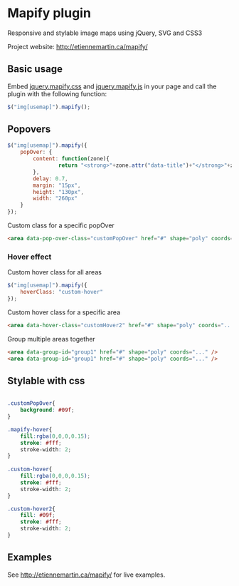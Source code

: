 # Mapify plugin

Responsive and stylable image maps using jQuery, SVG and CSS3

Project website: http://etiennemartin.ca/mapify/
 
## Basic usage

Embed [jquery.mapify.css](https://github.com/etienne-martin/mapify/blob/master/build/jquery.mapify.css) and [jquery.mapify.js](https://github.com/etienne-martin/mapify/blob/master/build/jquery.mapify.js) in your page and call the plugin with the following function:

```javascript
$("img[usemap]").mapify();
```

## Popovers

```javascript
$("img[usemap]").mapify({
	popOver: {
  		content: function(zone){ 
  				return "<strong>"+zone.attr("data-title")+"</strong>"+zone.attr("data-nbmembre")+" Members";
  		},
  		delay: 0.7,
  		margin: "15px",
  		height: "130px",
  		width: "260px"
  	}
});
```    
Custom class for a specific popOver
```html
<area data-pop-over-class="customPopOver" href="#" shape="poly" coords="..." />
``` 

### Hover effect
Custom hover class for all areas

```javascript
$("img[usemap]").mapify({
	hoverClass: "custom-hover"
});  
```  
Custom hover class for a specific area
```html
<area data-hover-class="customHover2" href="#" shape="poly" coords="..." />
``` 

Group multiple areas together
  
```html
<area data-group-id="group1" href="#" shape="poly" coords="..." />
<area data-group-id="group1" href="#" shape="poly" coords="..." />
``` 
    
## Stylable with css

```css

.customPopOver{
	background: #09f;
}

.mapify-hover{
	fill:rgba(0,0,0,0.15);
	stroke: #fff;
	stroke-width: 2;
}
	
.custom-hover{
	fill:rgba(0,0,0,0.15);
	stroke: #fff;
	stroke-width: 2;
}

.custom-hover2{
	fill: #09f;
	stroke: #fff;
	stroke-width: 2;
}
```

## Examples

See http://etiennemartin.ca/mapify/ for live examples.
